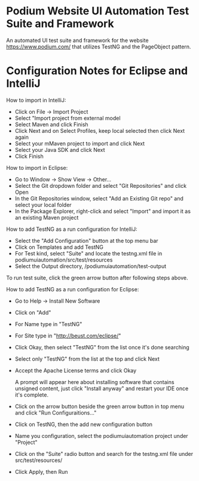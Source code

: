 # Podium Website UI Automation Test Suite and Framework
An automated UI test suite and framework for the website https://www.podium.com/ that utilizes TestNG and the PageObject pattern.

# Configuration Notes for Eclipse and IntelliJ
How to import in IntelliJ:
  - Click on File -> Import Project
  - Select "Import project from external model
  - Select Maven and click Finish
  - Click Next and on Select Profiles, keep local selected then click Next again
  - Select your mMaven project to import and click Next
  - Select your Java SDK and click Next
  - Click Finish

How to import in Eclipse:
  - Go to Window -> Show View -> Other...
  - Select the Git dropdown folder and select "Git Repositories" and click Open
  - In the Git Repositories window, select "Add an Existing Git repo" and select your local folder
  - In the Package Explorer, right-click and select "Import" and import it as an existing Maven project
  
How to add TestNG as a run configuration for IntelliJ:
  - Select the "Add Configuration" button at the top menu bar
  - Click on Templates and add TestNG
  - For Test kind, select "Suite" and locate the testng.xml file in podiumuiautomation/src/test/resources
  - Select the Output directory, /podiumuiautomation/test-output
  
  To run test suite, click the green arrow button after following steps above.
  
How to add TestNG as a run configuration for Eclipse:
  - Go to Help -> Install New Software
  - Click on "Add"
  - For Name type in "TestNG"
  - For Site type in "http://beust.com/eclipse/"
  - Click Okay, then select "TestNG" from the list once it's done searching
  - Select only "TestNG" from the list at the top and click Next
  - Accept the Apache License terms and click Okay
  
    A prompt will appear here about installing software that contains unsigned content, just click "Install anyway" and restart your        IDE once it's complete.
  
  - Click on the arrow button beside the green arrow button in top menu and click "Run Configuraitions..."
  - Click on TestNG, then the add new configuration button
  - Name you configuration, select the podiumuiautomation project under "Project"
  - Click on the "Suite" radio button and search for the testng.xml file under src/test/resources/
  - Click Apply, then Run
